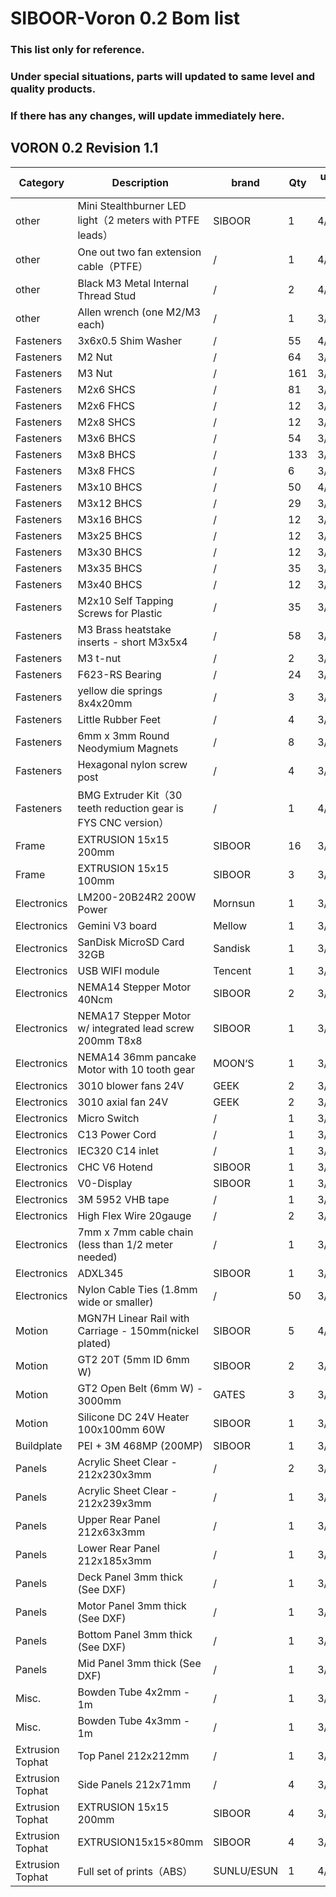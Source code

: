 # SIBOOR-Voron 0.2 Bom list 
### This list only for reference.  
### Under special situations, parts will updated to same level and quality products.  
### If there has any changes, will update immediately here.
## VORON 0.2 Revision 1.1


| Category         | Description                                                  | brand      | Qty | update time |
|------------------|--------------------------------------------------------------|------------|-----|-------------|
| other            | Mini Stealthburner LED light（2 meters with PTFE leads）       | SIBOOR     | 1   | 4/19/23     |
| other            | One out two fan extension cable（PTFE）                        | /          | 1   | 4/21/23     |
| other            | Black M3 Metal Internal Thread Stud                          | /          | 2   | 4/1/23      |
| other            | Allen wrench (one M2/M3 each)                                | /          | 1   | 3/1/23      |
| Fasteners        | 3x6x0.5 Shim Washer                                          | /          | 55  | 4/17/23     |
| Fasteners        | M2 Nut                                                       | /          | 64  | 3/1/23      |
| Fasteners        | M3 Nut                                                       | /          | 161 | 3/1/23      |
| Fasteners        | M2x6 SHCS                                                    | /          | 81  | 3/1/23      |
| Fasteners        | M2x6 FHCS                                                    | /          | 12  | 3/1/23      |
| Fasteners        | M2x8 SHCS                                                    | /          | 12  | 3/1/23      |
| Fasteners        | M3x6 BHCS                                                    | /          | 54  | 3/1/23      |
| Fasteners        | M3x8 BHCS                                                    | /          | 133 | 3/1/23      |
| Fasteners        | M3x8 FHCS                                                    | /          | 6   | 3/1/23      |
| Fasteners        | M3x10 BHCS                                                   | /          | 50  | 4/17/23     |
| Fasteners        | M3x12 BHCS                                                   | /          | 29  | 3/1/23      |
| Fasteners        | M3x16 BHCS                                                   | /          | 12  | 3/1/23      |
| Fasteners        | M3x25 BHCS                                                   | /          | 12  | 3/1/23      |
| Fasteners        | M3x30 BHCS                                                   | /          | 12  | 3/1/23      |
| Fasteners        | M3x35 BHCS                                                   | /          | 35  | 3/1/23      |
| Fasteners        | M3x40 BHCS                                                   | /          | 12  | 3/1/23      |
| Fasteners        | M2x10 Self Tapping Screws for Plastic                        | /          | 35  | 3/1/23      |
| Fasteners        | M3 Brass heatstake inserts - short M3x5x4                    | /          | 58  | 3/1/23      |
| Fasteners        | M3 t-nut                                                     | /          | 2   | 3/1/23      |
| Fasteners        | F623-RS Bearing                                              | /          | 24  | 3/1/23      |
| Fasteners        | yellow die springs 8x4x20mm                                  | /          | 3   | 3/1/23      |
| Fasteners        | Little Rubber Feet                                           | /          | 4   | 3/1/23      |
| Fasteners        | 6mm x 3mm Round Neodymium Magnets                            | /          | 8   | 3/1/23      |
| Fasteners        | Hexagonal nylon screw post                                   | /          | 4   | 3/1/23      |
| Fasteners        | BMG Extruder Kit（30 teeth reduction gear is FYS CNC version） | /          | 1   | 4/19/23     |
| Frame            |  EXTRUSION 15x15 200mm                                       | SIBOOR     | 16  | 3/1/23      |
| Frame            |  EXTRUSION 15x15 100mm                                       | SIBOOR     | 3   | 3/1/23      |
| Electronics      |  LM200-20B24R2 200W Power                                    |  Mornsun   | 1   | 3/1/23      |
| Electronics      | Gemini V3 board                                              | Mellow     | 1   | 3/1/23      |
| Electronics      | SanDisk MicroSD Card 32GB                                    | Sandisk    | 1   | 3/1/23      |
| Electronics      | USB WIFI module                                              | Tencent    | 1   | 3/1/23      |
| Electronics      | NEMA14 Stepper Motor 40Ncm                                   | SIBOOR     | 2   | 3/1/23      |
| Electronics      | NEMA17 Stepper Motor w/ integrated lead screw 200mm T8x8     | SIBOOR     | 1   | 3/1/23      |
| Electronics      | NEMA14 36mm pancake Motor with 10 tooth gear                 | MOON‘S     | 1   | 3/1/23      |
| Electronics      | 3010 blower fans 24V                                         | GEEK       | 2   | 3/1/23      |
| Electronics      | 3010 axial fan 24V                                           | GEEK       | 2   | 3/1/23      |
| Electronics      | Micro Switch                                                 | /          | 1   | 3/1/23      |
| Electronics      | C13 Power Cord                                               | /          | 1   | 3/1/23      |
| Electronics      | IEC320 C14 inlet                                             | /          | 1   | 3/1/23      |
| Electronics      | CHC V6 Hotend                                                | SIBOOR     | 1   | 3/1/23      |
| Electronics      | V0-Display                                                   | SIBOOR     | 1   | 3/1/23      |
| Electronics      | 3M 5952 VHB tape                                             | /          | 1   | 3/1/23      |
| Electronics      | High Flex Wire 20gauge                                       | /          | 2   | 3/1/23      |
| Electronics      | 7mm x 7mm cable chain (less than 1/2 meter needed)           | /          | 1   | 3/1/23      |
| Electronics      | ADXL345                                                      | SIBOOR     | 1   | 3/1/23      |
| Electronics      | Nylon Cable Ties (1.8mm wide or smaller)                     | /          | 50  | 3/1/23      |
| Motion           | MGN7H Linear Rail with Carriage - 150mm(nickel plated)       | SIBOOR     | 5   | 4/1/23      |
| Motion           | GT2 20T (5mm ID 6mm W)                                       | SIBOOR     | 2   | 3/1/23      |
| Motion           | GT2 Open Belt (6mm W) - 3000mm                               | GATES      | 3   | 3/1/23      |
| Motion           | Silicone DC 24V Heater 100x100mm 60W                         | SIBOOR     | 1   | 3/1/23      |
| Buildplate       | PEI + 3M 468MP (200MP)                                       | SIBOOR     | 1   | 3/1/23      |
| Panels           | Acrylic Sheet Clear - 212x230x3mm                            | /          | 2   | 3/1/23      |
| Panels           | Acrylic Sheet Clear - 212x239x3mm                            | /          | 1   | 3/1/23      |
| Panels           | Upper Rear Panel 212x63x3mm                                  | /          | 1   | 3/1/23      |
| Panels           | Lower Rear Panel 212x185x3mm                                 | /          | 1   | 3/1/23      |
| Panels           | Deck Panel 3mm thick (See DXF)                               | /          | 1   | 3/1/23      |
| Panels           | Motor Panel 3mm thick (See DXF)                              | /          | 1   | 3/1/23      |
| Panels           | Bottom Panel 3mm thick (See DXF)                             | /          | 1   | 3/1/23      |
| Panels           | Mid Panel 3mm thick (See DXF)                                | /          | 1   | 3/1/23      |
| Misc.            | Bowden Tube 4x2mm - 1m                                       | /          | 1   | 3/1/23      |
| Misc.            | Bowden Tube 4x3mm - 1m                                       | /          | 1   | 3/1/23      |
| Extrusion Tophat | Top Panel 212x212mm                                          | /          | 1   | 3/1/23      |
| Extrusion Tophat | Side Panels 212x71mm                                         | /          | 4   | 3/1/23      |
| Extrusion Tophat |  EXTRUSION 15x15 200mm                                       | SIBOOR     | 4   | 3/1/23      |
| Extrusion Tophat |   EXTRUSION15x15×80mm                                        | SIBOOR     | 4   | 3/1/23      |
| Extrusion Tophat | Full set of prints（ABS）                                      | SUNLU/ESUN | 1   | 4/20/23     |


